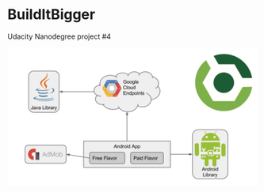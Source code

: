 # BuildItBigger
Udacity Nanodegree project #4



![text](https://github.com/miki995/BuildItBigger/blob/master/buildItBigger.png)


